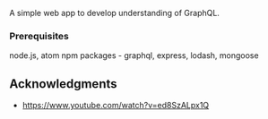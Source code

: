 
A simple web app to develop understanding of GraphQL.

### Prerequisites

node.js, atom
npm packages - graphql, express, lodash, mongoose

## Acknowledgments

* https://www.youtube.com/watch?v=ed8SzALpx1Q

